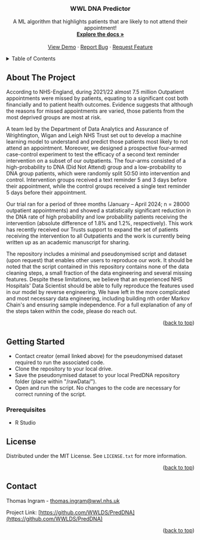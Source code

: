 <!-- Improved compatibility of back to top link: See: https://github.com/othneildrew/Best-README-Template/pull/73 -->
<a name="readme-top"></a>
<!--
*** Thanks for checking out the Best-README-Template. If you have a suggestion
*** that would make this better, please fork the repo and create a pull request
*** or simply open an issue with the tag "enhancement".
*** Don't forget to give the project a star!
*** Thanks again! Now go create something AMAZING! :D
-->



<!-- PROJECT LOGO -->
<br />
<div align="center">
  <a href="https://github.com/WWLDS/dna">
  </a>

  <h3 align="center">WWL DNA Predictor</h3>

  <p align="center">
    A ML algorithm that highlights patients that are likely to not attend their appointment!
    <br />
    <a href="https://github.com/WWLDS/dna"><strong>Explore the docs »</strong></a>
    <br />
    <br />
    <a href="https://github.com/WWLDS/dna">View Demo</a>
    ·
    <a href="https://github.com/WWLDS/dna/issues/new?assignees=&labels=bug&projects=&template=bugReport.md&title=">Report Bug</a>
    ·
    <a href="https://github.com/WWLDS/dna/issues/new?assignees=&labels=enhancement&projects=&template=featureRequest.md&title=">Request Feature</a>
  </p>
</div>



<!-- TABLE OF CONTENTS -->
<details>
  <summary>Table of Contents</summary>
  <ol>
    <li>
      <a href="#about-the-project">About The Project</a>
    </li>
    <li>
      <a href="#getting-started">Getting Started</a>
      <ul>
        <li><a href="#prerequisites">Prerequisites</a></li>
      </ul>
    </li>
    <li><a href="#license">License</a></li>
    <li><a href="#contact">Contact</a></li>
  </ol>
</details>



<!-- ABOUT THE PROJECT -->
## About The Project

According to NHS-England, during 2021/22 almost 7.5 million Outpatient appointments were missed by patients, equating to a significant cost both financially and to patient health outcomes. Evidence suggests that although the reasons for missed appointments are varied, those patients from the most deprived groups are most at risk.

A team led by the Department of Data Analytics and Assurance of Wrightington, Wigan and Leigh NHS Trust set out to develop a machine learning model to understand and predict those patients most likely to not attend an appointment. Moreover, we designed a prospective four-armed case-control experiment to test the efficacy of a second text reminder intervention on a subset of our outpatients. The four-arms consisted of a high-probability to DNA (Did Not Attend) group and a low-probability to DNA group patients, which were randomly split 50:50 into intervention and control. Intervention groups received a text reminder 5 and 3 days before their appointment, while the control groups received a single text reminder 5 days before their appointment.

Our trial ran for a period of three months (January – April 2024; n = 28000 outpatient appointments) and showed a statistically significant reduction in the DNA rate of high probability and low probability patients receiving the intervention (absolute difference of 1.8% and 1.2%, respectively). This work has recently received our Trusts support to expand the set of patients receiving the intervention to all Outpatients and the work is currently being written up as an academic manuscript for sharing.

The repository includes a minimal and pseudonymised script and dataset (upon request) that enables other users to reproduce our work. It should be noted that the script contained in this repository contains none of the data cleaning steps, a small fraction of the data engineering and several missing features. Despite these limitations, we believe that an experienced NHS Hospitals' Data Scientist should be able to fully reproduce the features used in our model by reverse engineering. We have left in the more complicated and most necessary data engineering, including building nth order Markov Chain's and ensuring sample independence. For a full explanation of any of the steps taken within the code, please do reach out.


<p align="right">(<a href="#readme-top">back to top</a>)</p>



<!-- GETTING STARTED -->
## Getting Started

- Contact creator (email linked above) for the pseudonymised dataset required to run the associated code.
- Clone the repository to your local drive.
- Save the pseudonymised dataset to your local PredDNA repository folder (place within "/rawData/").
- Open and run the script. No changes to the code are necessary for correct running of the script.

### Prerequisites

- R Studio

<!-- LICENSE -->
## License

Distributed under the MIT License. See `LICENSE.txt` for more information.

<p align="right">(<a href="#readme-top">back to top</a>)</p>



<!-- CONTACT -->
## Contact

Thomas Ingram -  thomas.ingram@wwl.nhs.uk

Project Link: [https://github.com/WWLDS/PredDNA](https://github.com/WWLDS/PredDNA)

<p align="right">(<a href="#readme-top">back to top</a>)</p>


